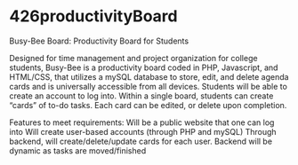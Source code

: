 # 426productivityBoard
Busy-Bee Board: Productivity Board for Students

Designed for time management and project organization for college students, Busy-Bee is a productivity board coded in PHP, Javascript, and HTML/CSS, that utilizes a mySQL database to store, edit, and delete agenda cards and is universally accessible from all devices.  Students will be able to create an account to log into. Within a single board, students can create “cards” of to-do tasks. Each card can be edited, or delete upon completion.  

Features to meet requirements:
Will be a public website that one can log into
Will create user-based accounts (through PHP and mySQL)
Through backend, will create/delete/update cards for each user.
Backend will be dynamic as tasks are moved/finished
